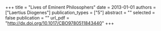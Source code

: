 +++
title = "Lives of Eminent Philosophers"
date = 2013-01-01
authors = ["Laertius Diogenes"]
publication_types = ["5"]
abstract = ""
selected = false
publication = ""
url_pdf = "http://dx.doi.org/10.1017/CBO9780511843440"
+++

